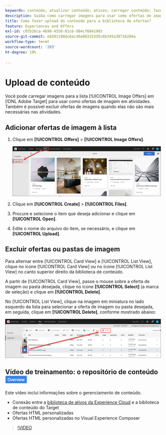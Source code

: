 ```yaml
---
keywords: conteúdo; atualizar conteúdo; ativos; carregar conteúdo; fazer upload do ativo
description: Saiba como carregar imagens para usar como ofertas de imagem no Adobe Target.
title: Como fazer upload do conteúdo para a biblioteca de ofertas?
feature: Experiences and Offers
exl-id: c0fb26ca-4b98-4558-81c6-d84cf6841903
source-git-commit: e8201198dc6ac36e803153d5c6b345a30716204a
workflow-type: tm+mt
source-wordcount: '203'
ht-degree: 19%

---
```


# Upload de conteúdo

Você pode carregar imagens para a lista [!UICONTROL Image Offers] em [!DNL Adobe Target] para usar como ofertas de imagem em atividades. Também é possível excluir ofertas de imagens quando elas não são mais necessárias nas atividades.

## Adicionar ofertas de imagem à lista

1. Clique em **[!UICONTROL Offers]** > **[!UICONTROL Image Offers]**.

   ![Ofertas > Ofertas de imagem](/help/main/c-experiences/c-manage-content/assets/image-offers-tab.png)

1. Clique em **[!UICONTROL Create]** > **[!UICONTROL Files]**.
1. Procure e selecione o item que deseja adicionar e clique em **[!UICONTROL Open]**.
1. Edite o nome do arquivo do item, se necessário, e clique em **[!UICONTROL Upload]**.

## Excluir ofertas ou pastas de imagem

Para alternar entre [!UICONTROL Card View] e [!UICONTROL List View], clique no ícone [!UICONTROL Card View] ou no ícone [!UICONTROL List View] no canto superior direito da biblioteca de conteúdo.

A partir de [!UICONTROL Card View], passe o mouse sobre a oferta de imagem ou pasta desejada, clique no ícone **[!UICONTROL Select]** (a marca de seleção) e clique em **[!UICONTROL Delete]**.

No [!UICONTROL List View], clique na imagem em miniatura no lado esquerdo da lista para selecionar a oferta de imagem ou pasta desejada, em seguida, clique em **[!UICONTROL Delete]**, conforme mostrado abaixo:

![Excluir item selecionado](/help/main/c-experiences/c-manage-content/assets/delete-image-offer.png)

## Vídeo de treinamento: o repositório de conteúdo ![Selo de visão geral](/help/main/assets/overview.png)

Este vídeo inclui informações sobre o gerenciamento de conteúdo.

* Conexão entre a [biblioteca de ativos da Experience Cloud](https://experienceleague.adobe.com/docs/core-services/interface/assets/creative-cloud.html) e a biblioteca de conteúdo do Target
* Ofertas HTML personalizadas
* Ofertas HTML personalizadas no Visual Experience Composer

>[!VIDEO](https://video.tv.adobe.com/v/17387)
